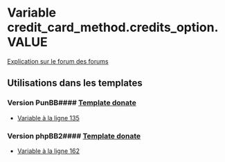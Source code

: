 # Variable credit_card_method.credits_option.VALUE
[Explication sur le forum des forums](http://forum.forumactif.com/t294113-listing-des-variables#credit_card_method.credits_option.VALUE)
## Utilisations dans les templates
### Version PunBB#### [Template donate](punbb/donate.md)
* [Variable à la ligne 135](../punbb/donate.tpl#L135)
### Version phpBB2#### [Template donate](subsilver/donate.md)
* [Variable à la ligne 162](../subsilver/donate.tpl#L162)